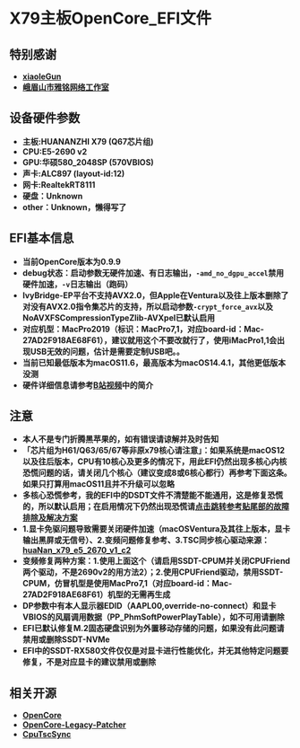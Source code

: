 # X79主板OpenCore_EFI文件

## 特别感谢
- **[xiaoleGun](https://github.com/xiaoleGun)**
- **[峨眉山市雅铭网络工作室](https://github.com/wy414012)**

## 设备硬件参数
- **主板:HUANANZHI X79 (Q67芯片组)**
- **CPU:E5-2690 v2**
- **GPU:华硕580_2048SP (570VBIOS)**
- **声卡:ALC897 (layout-id:12)**
- **网卡:RealtekRT8111**
- **硬盘：Unknown**
- **other：Unknown，懒得写了**

## EFI基本信息
- **当前OpenCore版本为0.9.9**
- **debug状态：启动参数无硬件加速、有日志输出，`-amd_no_dgpu_accel`禁用硬件加速，`-v`日志输出（跑码）**
- **IvyBridge-EP平台不支持AVX2.0，但Apple在Ventura以及往上版本删除了对没有AVX2.0指令集芯片的支持，所以启动参数`-crypt_force_avx`以及NoAVXFSCompressionTypeZlib-AVXpel已默认启用**
- **对应机型：MacPro2019（标识：MacPro7,1，对应board-id：Mac-27AD2F918AE68F61），建议就用这个不要改就行了，使用iMacPro1,1会出现USB无效的问题，估计是需要定制USB吧。。**
- **当前已知最低版本为macOS11.6，最高版本为macOS14.4.1，其他更低版本没测**
- **硬件详细信息请参考[B站视频](https://www.bilibili.com/video/BV1e1421d7wa/)中的简介**

## 注意
- **本人不是专门折腾黑苹果的，如有错误请谅解并及时告知**
- **「芯片组为H61/Q63/65/67等非原x79核心请注意」：如果系统是macOS12以及往后版本，CPU有10核心及更多的情况下，用此EFI仍然出现多核心内核恐慌问题的话，请关闭几个核心（建议变成8或6核心都行）再参考下面这条。如果只打算用macOS11且并不升级可以忽略**
- **多核心恐慌参考，我的EFI中的DSDT文件不清楚能不能通用，这是修复恐慌的，所以默认启用；在启用情况下仍然出现恐慌请[点击跳转参考贴尾部的故障排除及解决方案](https://www.hackintosh-forum.de/forum/thread/55510-install-monterey-big-sur-on-any-x79-motherboard-huananzhi-chinese-gigabyte-etc-a/)**
- **1.显卡免驱问题导致需要关闭硬件加速（macOSVentura及其往上版本，显卡输出黑屏或无信号）、2.变频问题修复参考、3.TSC同步核心驱动来源：[huaNan_x79_e5_2670_v1_c2](https://github.com/wy414012/huaNan_x79_e5_2670_v1_c2)**
- **变频修复两种方案：1.使用上面这个（请启用SSDT-CPUM并关闭CPUFriend两个驱动，不是2690v2的用方法2）；2.使用CPUFriend驱动，禁用SSDT-CPUM，仿冒机型是使用MacPro7,1（对应board-id：Mac-27AD2F918AE68F61）机型的无需再生成**
- **DP参数中有本人显示器EDID（AAPL00,override-no-connect）和显卡VBIOS的风扇调用数据（PP_PhmSoftPowerPlayTable），如不可用请删除**
- **EFI已默认修复M.2固态硬盘识别为外置移动存储的问题，如果没有此问题请禁用或删除SSDT-NVMe**
- **EFI中的SSDT-RX580文件仅仅是对显卡进行性能优化，并无其他特定问题要修复，不是对应显卡的建议禁用或删除**

## 相关开源
- **[OpenCore](https://github.com/acidanthera/OpenCorePkg)**
- **[OpenCore-Legacy-Patcher](https://github.com/dortania/OpenCore-Legacy-Patcher)**
- **[CpuTscSync](https://github.com/wy414012/CpuTscSync)**
